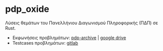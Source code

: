 # pdp_oxide

Λύσεις θεμάτων του Πανελλήνιου Διαγωνισμού Πληροφορικής (ΠΔΠ) σε Rust.

- Εκφωνήσεις προβλημάτων: [pdp-archive](https://pdp-archive.github.io/all) | [google drive](https://drive.google.com/open?id=1veWwRRCpvu6jrDo4bulsCcvEw5Csr_t1) 
- Testcases προβλημάτων: [gitlab](https://gitlab.com/pdp-archive/pdp-archive)
